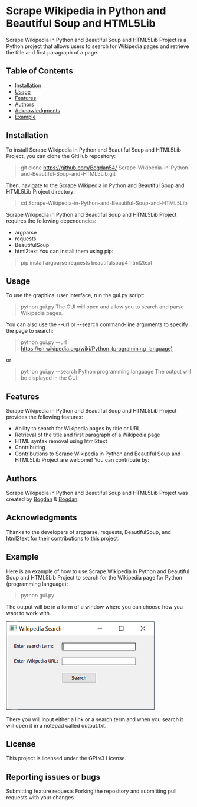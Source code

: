 # Scrape Wikipedia in Python and Beautiful Soup and HTML5Lib
Scrape Wikipedia in Python and Beautiful Soup and HTML5Lib Project is a Python project that allows users to search for Wikipedia pages and retrieve the title and first paragraph of a page.

## Table of Contents
- [Installation](#Installation)
- [Usage](#Usage)
- [Features](#Features)
- [Authors](#Authors)
- [Acknowledgments](#Acknowledgments)
- [Example](#Example)

## Installation
To install Scrape Wikipedia in Python and Beautiful Soup and HTML5Lib Project, you can clone the GitHub repository:
> git clone https://github.com/Bogdan54/
Scrape-Wikipedia-in-Python-and-Beautiful-Soup-and-HTML5Lib.git

Then, navigate to the Scrape Wikipedia in Python and Beautiful Soup and HTML5Lib Project directory:

> cd Scrape-Wikipedia-in-Python-and-Beautiful-Soup-and-HTML5Lib 

Scrape Wikipedia in Python and Beautiful Soup and HTML5Lib Project requires the following dependencies:

* argparse
* requests
* BeautifulSoup
* html2text
You can install them using pip:

> pip install argparse requests beautifulsoup4 html2text

## Usage
To use the graphical user interface, run the gui.py script:

> python gui.py
The GUI will open and allow you to search and parse Wikipedia pages.

You can also use the --url or --search command-line arguments to specify the page to search:

> python gui.py --url https://en.wikipedia.org/wiki/Python_(programming_language)

or

> python gui.py --search Python programming language
The output will be displayed in the GUI.

## Features
Scrape Wikipedia in Python and Beautiful Soup and HTML5Lib Project provides the following features:

* Ability to search for Wikipedia pages by title or URL
* Retrieval of the title and first paragraph of a Wikipedia page
* HTML syntax removal using html2text
* Contributing
* Contributions to Scrape Wikipedia in Python and Beautiful Soup and HTML5Lib Project are welcome! You can contribute by:

## Authors
Scrape Wikipedia in Python and Beautiful Soup and HTML5Lib Project was created by [Bogdan](https://github.com/bodab9) & [Bogdan](https://github.com/bogdan54).

## Acknowledgments
Thanks to the developers of argparse, requests, BeautifulSoup, and html2text for their contributions to this project.

## Example
Here is an example of how to use Scrape Wikipedia in Python and Beautiful Soup and HTML5Lib Project to search for the Wikipedia page for Python (programming language):

> python gui.py

The output will be in a form of a window where you can choose how you want to work with.

<img src="Screenshots/gui.py.png" alt="alt text" title="GUI" />

There you will input either a link or a search term and when you search it will open it in a notepad called output.txt.

## License
This project is licensed under the GPLv3 License.

## Reporting issues or bugs

Submitting feature requests
Forking the repository and submitting pull requests with your changes
